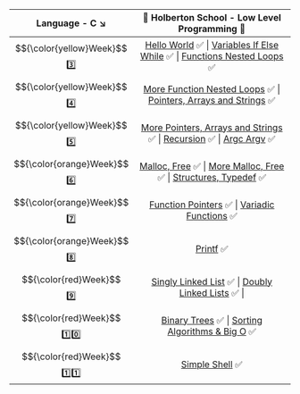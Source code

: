 | Language - C :arrow_lower_right: | :dart: Holberton School  -  Low Level Programming :dart:                    |
| :------: | :----------------------------------------------------------------------------------------------------------------------------------------------------------------------------------------------------------------------------------------------------------------------------------------------------------------------------------------------------------------------: |
|  $${\color{yellow}Week}$$ :three: | [Hello World](https://github.com/vlldnt/holbertonschool-low_level_programming/tree/main/hello_world) :white_check_mark:  \|  [Variables If Else While](https://github.com/vlldnt/holbertonschool-low_level_programming/tree/main/variables_if_else_while) :white_check_mark:  \|  [Functions Nested Loops](https://github.com/vlldnt/holbertonschool-low_level_programming/tree/main/functions_nested_loops) :white_check_mark: |
| $${\color{yellow}Week}$$ :four: | [More Function Nested Loops](https://github.com/vlldnt/holbertonschool-low_level_programming/tree/main/more_functions_nested_loops) :white_check_mark:  \|  [Pointers, Arrays and Strings](https://github.com/vlldnt/holbertonschool-low_level_programming/tree/main/pointers_arrays_strings) :white_check_mark:                                                                                             |
| $${\color{yellow}Week}$$ :five: | [More Pointers, Arrays and Strings](https://github.com/vlldnt/holbertonschool-low_level_programming/tree/main/pointers_arrays_strings)  :white_check_mark:  \|  [Recursion](https://github.com/vlldnt/holbertonschool-low_level_programming/tree/main/recursion)  :white_check_mark:  \|  [Argc Argv](https://github.com/vlldnt/holbertonschool-low_level_programming/tree/main/argc_argv)  :white_check_mark:                   |
| 	$${\color{orange}Week}$$ :six: | [Malloc, Free](https://github.com/vlldnt/holbertonschool-low_level_programming/tree/main/malloc_free) :white_check_mark:  \|  [More Malloc, Free](https://github.com/vlldnt/holbertonschool-low_level_programming/tree/main/more_malloc_free) :white_check_mark:  \|  [Structures, Typedef](https://github.com/vlldnt/holbertonschool-low_level_programming/tree/main/structures_typedef) :white_check_mark:                    |
| $${\color{orange}Week}$$ :seven: | [Function Pointers](https://github.com/vlldnt/holbertonschool-low_level_programming/tree/main/function_pointers) :white_check_mark:  \|  [Variadic Functions](https://github.com/vlldnt/holbertonschool-low_level_programming/tree/main/variadic_functions) :white_check_mark:                    |
| $${\color{orange}Week}$$ :eight: | [Printf](https://github.com/vlldnt/holbertonschool-printf) :white_check_mark:                    |
| $${\color{red}Week}$$ :nine: | [Singly Linked List](https://github.com/vlldnt/holbertonschool-low_level_programming/tree/main/) :white_check_mark:  \|  [Doubly Linked Lists](https://github.com/vlldnt/holbertonschool-low_level_programming/tree/main/doubly_linked_lists) :white_check_mark:  \|                  |
| $${\color{red}Week}$$ :one::zero: | [Binary Trees](https://github.com/vlldnt/holbertonschool-binary_trees) :white_check_mark:  \|  [Sorting Algorithms & Big O](https://github.com/vlldnt/holbertonschool-sorting_algorithms) :white_check_mark:                    |
| $${\color{red}Week}$$ :one::one: | [Simple Shell](https://github.com/vlldnt/holbertonschool-simple_shell) :white_check_mark:                    |

